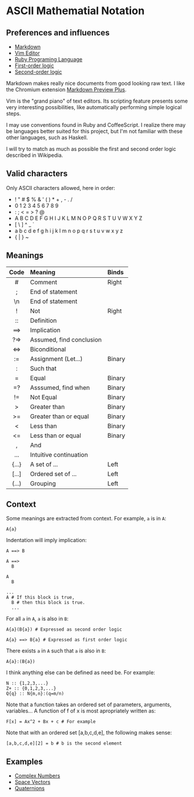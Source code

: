 # ASCII Mathematial Notation

## Preferences and influences

* [Markdown](http://en.wikipedia.org/wiki/Markdown)
* [Vim Editor](http://www.vim.org)
* [Ruby Programing Language](http://www.ruby-lang.org)
* [First-order logic](http://en.wikipedia.org/wiki/First-order_logic)
* [Second-order logic](http://en.wikipedia.org/wiki/Second-order_logic)

Markdown makes really nice documents from good looking raw text.
I like the Chromium extension
[Markdown Preview Plus](https://chrome.google.com/webstore/detail/markdown-preview-plus/febilkbfcbhebfnokafefeacimjdckgl).

Vim is the "grand piano" of text editors.
Its scripting feature presents some very interesting possibilities,
like automatically performing simple logical steps.

I may use conventions found in Ruby and CoffeeScript.
I realize there may be languages better suited for this project, but
I'm not familiar with these other languages, such as Haskell.

I will try to match as much as possible the first and second order logic described in Wikipedia.

## Valid characters

Only ASCII characters allowed, here in order:

-  ! " # $ % & ' ( ) * + , - . /
-  0 1 2 3 4 5 6 7 8 9
-  : ; < = > ? @ 
-  A B C D E F G H I J K L M N O P Q R S T U V W X Y Z
-  [ \ ] ^ _ ` 
-  a b c d e f g h i j k l m n o p q r s t u v w x y z
-  { | } ~

## Meanings

| Code          | Meaning                  | Binds  |
|:-------------:|:-------------------------|:-------|
| #             | Comment                  | Right  |
| ;             | End of statement         |        |
| \n            | End of statement         |        |
| !             | Not                      | Right  |
| ::            | Definition               |        |
| ==>           | Implication              |        |
| ?=>           | Assumed, find conclusion |        |
| <=>           | Biconditional            |        |
| :=            | Assignment (Let...)      | Binary |
| :             | Such that                |        |
| =             | Equal                    | Binary |
| =?            | Asssumed, find when      | Binary |
| !=            | Not Equal                | Binary |
| >             | Greater than             | Binary |
| >=            | Greater than or equal    | Binary |
| <             | Less than                | Binary |
| <=            | Less than or equal       | Binary |
| ,             | And                      |        |
| ...           | Intuitive continuation   |        |
| {...}         | A set of ...             | Left   |
| [...]         | Ordered set of ...       | Left   |
| (...)         | Grouping                 | Left   |

## Context

Some meanings are extracted from context.  For example, `a` is in `A`:

    A{a}

Indentation will imply implication:

    A ==> B

    A ==>
      B

    A
      B

    ...
    A # If this block is true,
      B # then this block is true.
      ...

For all `a` in `A`, `a` is also in `B`:

    A{a}(B{a}) # Expressed as second order logic

    A{a} ==> B{a} # Expressed as first order logic

There exists `a` in `A` such that `a` is also in `B`:

    A{a}:(B{a})

I think anything else can be defined as need be.  For example:

    N :: {1,2,3,...}
    Z+ :: {0,1,2,3,...}
    Q{q} :: N{m,n}:(q=m/n)

Note that a function takes an ordered set of parameters, arguments, variables...
A function of f of x is most apropriately written as:

    F[x] = Ax^2 + Bx + c # For example

Note that with an ordered set [a,b,c,d,e], the following makes sense:

    [a,b,c,d,e][2] = b # b is the second element

## Examples

* [Complex Numbers](examples/ComplexNumbers.md)
* [Space Vectors](examples/SpaceVectors.md)
* [Quaternions](examples/Quaternions.md)
